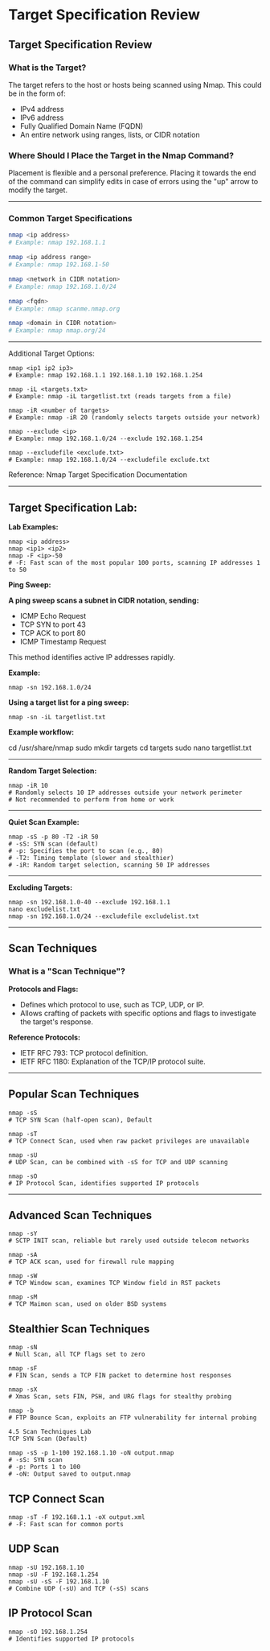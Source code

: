 # Target Specification Review

## Target Specification Review

### What is the Target?
The target refers to the host or hosts being scanned using Nmap. This could be in the form of:
- IPv4 address
- IPv6 address
- Fully Qualified Domain Name (FQDN)
- An entire network using ranges, lists, or CIDR notation

### Where Should I Place the Target in the Nmap Command?
Placement is flexible and a personal preference. Placing it towards the end of the command can simplify edits in case of errors using the "up" arrow to modify the target.

---

### Common Target Specifications

```bash
nmap <ip address>
# Example: nmap 192.168.1.1

nmap <ip address range>
# Example: nmap 192.168.1-50

nmap <network in CIDR notation>
# Example: nmap 192.168.1.0/24

nmap <fqdn>
# Example: nmap scanme.nmap.org

nmap <domain in CIDR notation>
# Example: nmap nmap.org/24
````

---

Additional Target Options:

````
nmap <ip1 ip2 ip3>
# Example: nmap 192.168.1.1 192.168.1.10 192.168.1.254

nmap -iL <targets.txt>
# Example: nmap -iL targetlist.txt (reads targets from a file)

nmap -iR <number of targets>
# Example: nmap -iR 20 (randomly selects targets outside your network)

nmap --exclude <ip>
# Example: nmap 192.168.1.0/24 --exclude 192.168.1.254

nmap --excludefile <exclude.txt>
# Example: nmap 192.168.1.0/24 --excludefile exclude.txt
````

Reference: Nmap Target Specification Documentation

---

## Target Specification Lab: 

**Lab Examples:**

````
nmap <ip address>
nmap <ip1> <ip2>
nmap -F <ip>-50
# -F: Fast scan of the most popular 100 ports, scanning IP addresses 1 to 50
````

**Ping Sweep:**

**A ping sweep scans a subnet in CIDR notation, sending:**

- ICMP Echo Request
- TCP SYN to port 43
- TCP ACK to port 80
- ICMP Timestamp Request

This method identifies active IP addresses rapidly.

**Example:**

`nmap -sn 192.168.1.0/24`

**Using a target list for a ping sweep:**

`nmap -sn -iL targetlist.txt`

**Example workflow:**

cd /usr/share/nmap
sudo mkdir targets
cd targets
sudo nano targetlist.txt

---

**Random Target Selection:**

````
nmap -iR 10
# Randomly selects 10 IP addresses outside your network perimeter
# Not recommended to perform from home or work
````

---

**Quiet Scan Example:**

````
nmap -sS -p 80 -T2 -iR 50
# -sS: SYN scan (default)
# -p: Specifies the port to scan (e.g., 80)
# -T2: Timing template (slower and stealthier)
# -iR: Random target selection, scanning 50 IP addresses
````

---

**Excluding Targets:**
````
nmap -sn 192.168.1.0-40 --exclude 192.168.1.1
nano excludelist.txt
nmap -sn 192.168.1.0/24 --excludefile excludelist.txt
````

---

## Scan Techniques

### What is a "Scan Technique"?

**Protocols and Flags:**

- Defines which protocol to use, such as TCP, UDP, or IP.
- Allows crafting of packets with specific options and flags to investigate the target's response.

**Reference Protocols:**

- IETF RFC 793: TCP protocol definition.
- IETF RFC 1180: Explanation of the TCP/IP protocol suite.

---

## Popular Scan Techniques

````
nmap -sS
# TCP SYN Scan (half-open scan), Default

nmap -sT
# TCP Connect Scan, used when raw packet privileges are unavailable

nmap -sU
# UDP Scan, can be combined with -sS for TCP and UDP scanning

nmap -sO
# IP Protocol Scan, identifies supported IP protocols
````

---

## Advanced Scan Techniques

````
nmap -sY
# SCTP INIT scan, reliable but rarely used outside telecom networks

nmap -sA
# TCP ACK scan, used for firewall rule mapping

nmap -sW
# TCP Window scan, examines TCP Window field in RST packets

nmap -sM
# TCP Maimon scan, used on older BSD systems
````

## Stealthier Scan Techniques

````
nmap -sN
# Null Scan, all TCP flags set to zero

nmap -sF
# FIN Scan, sends a TCP FIN packet to determine host responses

nmap -sX
# Xmas Scan, sets FIN, PSH, and URG flags for stealthy probing

nmap -b
# FTP Bounce Scan, exploits an FTP vulnerability for internal probing

4.5 Scan Techniques Lab
TCP SYN Scan (Default)

nmap -sS -p 1-100 192.168.1.10 -oN output.nmap
# -sS: SYN scan
# -p: Ports 1 to 100
# -oN: Output saved to output.nmap
````

## TCP Connect Scan

````
nmap -sT -F 192.168.1.1 -oX output.xml
# -F: Fast scan for common ports
````

## UDP Scan

````
nmap -sU 192.168.1.10
nmap -sU -F 192.168.1.254
nmap -sU -sS -F 192.168.1.10
# Combine UDP (-sU) and TCP (-sS) scans
````

## IP Protocol Scan

````
nmap -sO 192.168.1.254
# Identifies supported IP protocols
````









